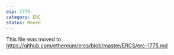 ```yaml
---
eip: 1775
category: ERC
status: Moved
---
```


This file was moved to https://github.com/ethereum/ercs/blob/master/ERCS/erc-1775.md
